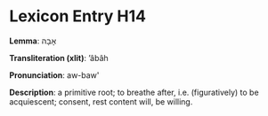 # Lexicon Entry H14

**Lemma**: אָבָה

**Transliteration (xlit)**: ʼâbâh

**Pronunciation**: aw-baw'

**Description**:
a primitive root; to breathe after, i.e. (figuratively) to be acquiescent; consent, rest content will, be willing.
